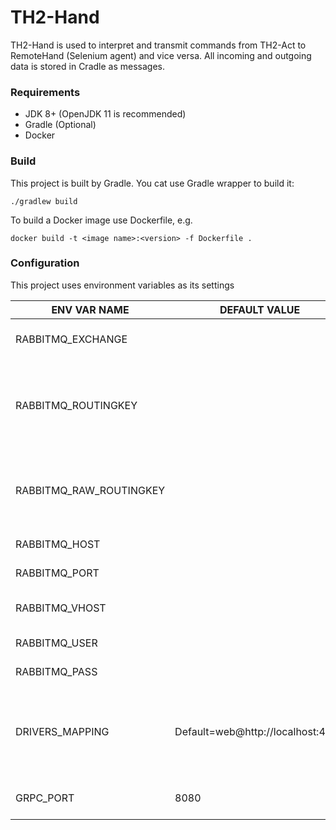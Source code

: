 # TH2-Hand

TH2-Hand is used to interpret and transmit commands from TH2-Act to RemoteHand (Selenium agent) and vice versa.
All incoming and outgoing data is stored in Cradle as messages.

### Requirements

* JDK 8+ (OpenJDK 11 is recommended)
* Gradle (Optional)
* Docker

### Build

This project is built by Gradle.
You cat use Gradle wrapper to build it:
``` shell script
./gradlew build
```
To build a Docker image use Dockerfile, 
e.g.
``` shell script
docker build -t <image name>:<version> -f Dockerfile .
``` 

### Configuration

This project uses environment variables as its settings

ENV VAR NAME | DEFAULT VALUE | DESCRIPTION
------------ | ------------- | -----------
RABBITMQ_EXCHANGE | | RabbitMQ Exchange name setting
RABBITMQ_ROUTINGKEY | | Queue configured in Message storage as one for parsed messages
RABBITMQ_RAW_ROUTINGKEY | | Queue configured in Message storage as one for raw messages
RABBITMQ_HOST | | RabbitMQ host setting
RABBITMQ_PORT | |RabbitMQ port setting
RABBITMQ_VHOST | | RabbitMQ Virtual Host setting
RABBITMQ_USER | | RabbitMQ username
RABBITMQ_PASS | | RabbitMQ password
DRIVERS_MAPPING | Default=web@http://localhost:4444 | Drivers URLs mapping. Available driver type values are WEB and WIN.
GRPC_PORT | 8080 | TH2-Hand gRPC Server port to run on